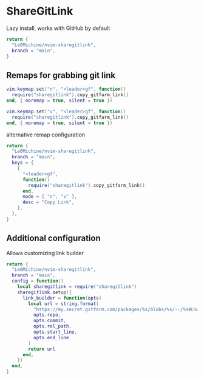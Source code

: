 # ShareGitLink

Lazy install, works with GitHub by default

```lua
return {
  "Le0Michine/nvim-sharegitlink",
  branch = "main",
}
```

## Remaps for grabbing git link

```lua
vim.keymap.set("n", "<leader>gf", function()
  require("sharegitlink").copy_gitfarm_link()
end, { noremap = true, silent = true })

vim.keymap.set("v", "<leader>gf", function()
  require("sharegitlink").copy_gitfarm_link()
end, { noremap = true, silent = true })
```

alternative remap configuration

```lua
return {
  "Le0Michine/nvim-sharegitlink",
  branch = "main",
  keys = {
    {
      "<leader>gf",
      function()
        require("sharegitlink").copy_gitfarm_link()
      end,
      mode = { "n", "v" },
      desc = "Copy Link",
    },
  },
}
```

## Additional configuration

Allows customizing link builder

```lua
return {
  "Le0Michine/nvim-sharegitlink",
  branch = "main",
  config = function()
    local sharegitlink = require("sharegitlink")
    sharegitlink.setup({
      link_builder = function(opts)
        local url = string.format(
          "https://my.secret.gitfarm.com/packages/%s/blobs/%s/--/%s#L%d-L%d",
          opts.repo,
          opts.commit,
          opts.rel_path,
          opts.start_line,
          opts.end_line
        )
        return url
      end,
    })
  end,
}
```
